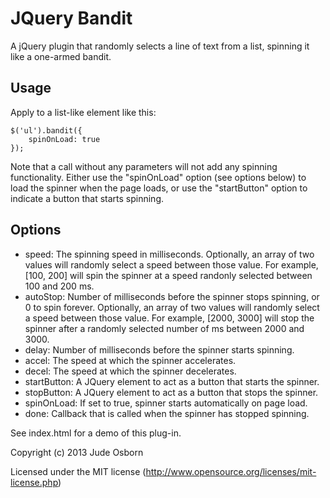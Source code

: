 JQuery Bandit
=============

A jQuery plugin that randomly selects a line of text from a list, spinning it like a one-armed bandit.

Usage
-----

Apply to a list-like element like this:

	$('ul').bandit({
		spinOnLoad: true
	});

Note that a call without any parameters will not add any spinning functionality. Either use the "spinOnLoad" option (see options below) to load the spinner when the page loads, or use the "startButton" option to indicate a button that starts spinning.

Options
-------

 * speed: The spinning speed in milliseconds. Optionally, an array of two values will randomly select a speed between those value. For example, [100, 200] will spin the spinner at a speed randonly selected between 100 and 200 ms.
 * autoStop: Number of milliseconds before the spinner stops spinning, or 0 to spin forever. Optionally, an array of two values will randomly select a speed between those value. For example, [2000, 3000] will stop the spinner after a randomly selected number of ms between 2000 and 3000.
 * delay: Number of milliseconds before the spinner starts spinning. 
 * accel: The speed at which the spinner accelerates.
 * decel: The speed at which the spinner decelerates.
 * startButton: A JQuery element to act as a button that starts the spinner.
 * stopButton: A JQuery element to act as a button that stops the spinner.
 * spinOnLoad: If set to true, spinner starts automatically on page load.
 * done: Callback that is called when the spinner has stopped spinning.

See index.html for a demo of this plug-in.

Copyright (c) 2013 Jude Osborn

Licensed under the MIT license (http://www.opensource.org/licenses/mit-license.php)
